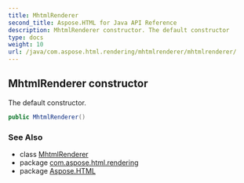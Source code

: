 ```yaml
---
title: MhtmlRenderer
second_title: Aspose.HTML for Java API Reference
description: MhtmlRenderer constructor. The default constructor
type: docs
weight: 10
url: /java/com.aspose.html.rendering/mhtmlrenderer/mhtmlrenderer/
---
```

## MhtmlRenderer constructor

The default constructor.

```java
public MhtmlRenderer()
```

### See Also

* class [MhtmlRenderer](../)
* package [com.aspose.html.rendering](../../mhtmlrenderer/)
* package [Aspose.HTML](../../../)
